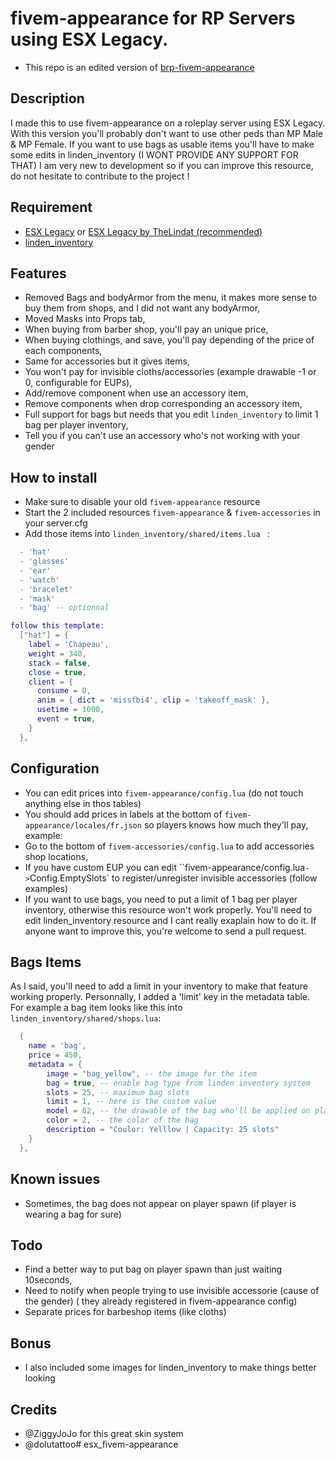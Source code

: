 # fivem-appearance for RP Servers using ESX Legacy.
  - This repo is an edited version of <a href='https://github.com/ZiggyJoJo/brp-fivem-appearance'>brp-fivem-appearance</a>

 ## Description 
  I made this to use fivem-appearance on a roleplay server using ESX Legacy.
  With this version you'll probably don't want to use other peds than MP Male & MP Female.
  If you want to use bags as usable items you'll have to make some edits in linden_inventory (I WONT PROVIDE ANY SUPPORT FOR THAT)
  I am very new to development so if you can improve this resource, do not hesitate to contribute to the project !


 ## Requirement
  - <a href='https://github.com/esx-framework/es_extended/tree/legacy'>ESX Legacy</a> or <a href='https://github.com/thelindat/es_extended'>ESX Legacy by TheLindat (recommended)</a>
  - <a href='https://github.com/thelindat/linden_inventory'>linden_inventory</a>


 ## Features
  - Removed Bags and bodyArmor from the menu, it makes more sense to buy them from shops, and I did not want any bodyArmor,
  - Moved Masks into Props tab,
  - When buying from barber shop, you'll pay an unique price,
  - When buying clothings, and save, you'll pay depending of the price of each components,
  - Same for accessories but it gives items,
  - You won't pay for invisible cloths/accessories (example drawable -1 or 0, configurable for EUPs),
  - Add/remove component when use an accessory item,
  - Remove components when drop corresponding an accessory item,
  - Full support for bags but needs that you edit `linden_inventory` to limit 1 bag per player inventory,
  - Tell you if you can't use an accessory who's not working with your gender

 ## How to install 
  - Make sure to disable your old `fivem-appearance` resource
  - Start the 2 included resources `fivem-appearance` & `fivem-accessories` in your server.cfg
  - Add those items into  `linden_inventory/shared/items.lua ` :
  ```lua
    - 'hat'
    - 'glasses'
    - 'ear'
    - 'watch'
    - 'bracelet'
    - 'mask'
    - 'bag' -- optionnal

 follow this template: 
    ["hat"] = {
      label = 'Chapeau',
      weight = 340,
      stack = false,
      close = true,
      client = {
        consume = 0,
        anim = { dict = 'missfbi4', clip = 'takeoff_mask' },
        usetime = 1000,
        event = true,
      }
    },
  ```

 ## Configuration
  - You can edit prices into `fivem-appearance/config.lua` (do not touch anything else in thos tables)
  - You should add prices in labels at the bottom of `fivem-appearance/locales/fr.json` so players knows how much they'll pay, example:
  - Go to the bottom of `fivem-accessories/config.lua` to add accessories shop locations,
  - If you have custom EUP you can edit ``fivem-appearance/config.lua` -> `Config.EmptySlots` to register/unregister invisible accessories (follow examples)
  - If you want to use bags, you need to put a limit of 1 bag per player inventory, otherwise this resource won't work properly. You'll need to edit linden_inventory resource and I cant really exaplain how to do it. If anyone want to improve this, you're welcome to send a pull request.

 ## Bags Items 
  As I said, you'll need to add a limit in your inventory to make that feature working properly.
  Personnally, I added a 'limit' key in the metadata table. For example a bag item looks like this into `linden_inventory/shared/shops.lua`:
  ```lua
    { 
      name = 'bag',
      price = 450, 
      metadata = { 
          image = "bag_yellow", -- the image for the item
          bag = true, -- enable bag type from linden inventory system
          slots = 25, -- maximum bag slots
          limit = 1, -- here is the custom value
          model = 82, -- the drawable of the bag who'll be applied on player
          color = 2, -- the color of the bag
          description = "Coulor: Yelllow | Capacity: 25 slots" 
      }
    },
  ```


 ## Known issues
  - Sometimes, the bag does not appear on player spawn (if player is wearing a bag for sure)

 ## Todo
  - Find a better way to put bag on player spawn than just waiting 10seconds,
  - Need to notify when people trying to use invisible accessorie (cause of the gender) ( they already registered in fivem-appearance config)
  - Separate prices for barbeshop items (like cloths)

 ## Bonus
  - I also included some images for linden_inventory to make things better looking

 ## Credits
  - @ZiggyJoJo for this great skin system
  - @dolutattoo# esx_fivem-appearance

